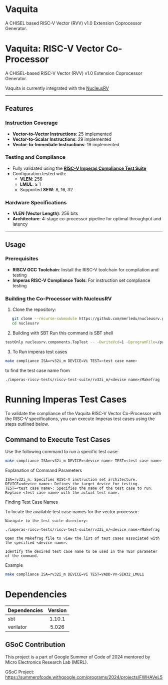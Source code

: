 # Vaquita

A CHISEL based RISC-V Vector (RVV) v1.0 Extension Coprocessor Generator.

# Vaquita: RISC-V Vector Co-Processor  
A CHISEL-based RISC-V Vector (RVV) v1.0 Extension Coprocessor Generator.

Vaquita is currently integrated with the [NucleusRV](https://github.com/merledu/nucleusrv)

---

## Features  

### Instruction Coverage  
- **Vector-to-Vector Instructions**: 25 implemented  
- **Vector-to-Scalar Instructions**: 29 implemented  
- **Vector-to-Immediate Instructions**: 19 implemented  

### Testing and Compliance  
- Fully validated using the [**RISC-V Imperas Compliance Test Suite**](https://github.com/riscv-ovpsim/imperas-riscv-tests)
- Configuration tested with:  
  - **VLEN**: 256  
  - **LMUL**: ≥ 1  
  - Supported **SEW**: 8, 16, 32  

### Hardware Specifications  
- **VLEN (Vector Length)**: 256 bits  
- **Architecture**: 4-stage co-processor pipeline for optimal throughput and latency  

---

## Usage  

### Prerequisites  
- **RISCV GCC Toolchain**: Install the RISC-V toolchain for compilation and testing  
- **Imperas RISC-V Compliance Tools**: For instruction set compliance testing  

### Building the Co-Processor with NucleusRV
1. Clone the repository:  
```bash  
   git clone --recurse-submodule https://github.com/merledu/nucleusrv.git -b vec_dev_csr
   cd nucleusrv
```

2. Building with SBT
  Run this command is SBT shell
```bash
testOnly nucleusrv.components.TopTest -- -DwriteVcd=1 -DprogramFile=/path/to/instructions/hex
```
3. To Run imperas test cases
```bash 
make compliance ISA=rv32i_m DEVICE=Vi TEST=<test case name>
```
to find the test case name from 
```
./imperas-riscv-tests/riscv-test-suite/rv32i_m/<devise name>/Makefrag
```


# Running Imperas Test Cases  

To validate the compliance of the Vaquita RISC-V Vector Co-Processor with the RISC-V specifications, you can execute Imperas test cases using the steps outlined below.  

## Command to Execute Test Cases  

Use the following command to run a specific test case:  

```bash
make compliance ISA=rv32i_m DEVICE=<device name> TEST=<test case name>
```

Explanation of Command Parameters

    ISA=rv32i_m: Specifies RISC-V instruction set architecture.
    DEVICE=<device name>: Defines the target device for testing.
    TEST=<test case name>: Specifies the name of the test case to run. Replace <test case name> with the actual test name.

Finding Test Case Names

To locate the available test case names for the vector processor:

    Navigate to the test suite directory:

    ./imperas-riscv-tests/riscv-test-suite/rv32i_m/<device name>/Makefrag

    Open the Makefrag file to view the list of test cases associated with the specified <device name>.

    Identify the desired test case name to be used in the TEST parameter of the command.

Example
```bash
make compliance ISA=rv32i_m DEVICE=Vi TEST=VADD-VV-SEW32_LMUL1
```

# Dependencies

| Dependencies         | Version         |
| :----------- | :--------------: |
| sbt | 1.10.1 |
| verilator | 5.026 |

## GSoC Contribution
This project is a part of Google Summer of Code of 2024 mentored by Micro Electronics Research Lab (MERL).

GSoC Project: https://summerofcode.withgoogle.com/programs/2024/projects/FWHAVeL5